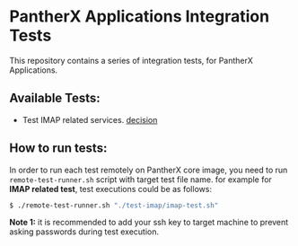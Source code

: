 # PantherX Applications Integration Tests

This repository contains a series of integration tests, for PantherX Applications. 

## Available Tests:
- Test IMAP related services. [decision](https://git.pantherx.org/development/applications/px-accounts-service/issues/28)


## How to run tests: 
In order to run each test remotely on PantherX core image, you need to run `remote-test-runner.sh` script with target test file name. for example for **IMAP related test**, test executions could be as follows: 

```bash
$ ./remote-test-runner.sh "./test-imap/imap-test.sh"
```

**Note 1:** it is recommended to add your ssh key to target machine to prevent asking passwords during test execution. 